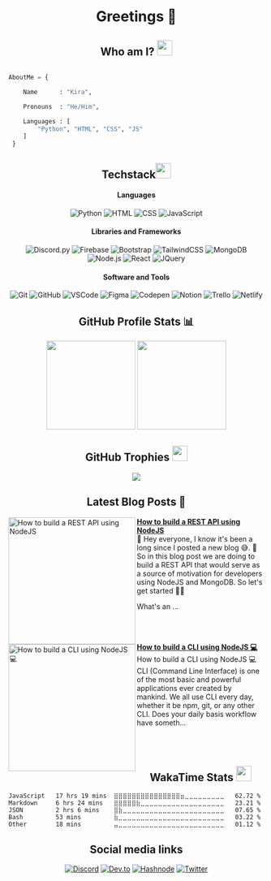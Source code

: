 <h1 align="center"> Greetings 👋</h1>

<h2 align="center"> Who am I? <img src="https://cdn.discordapp.com/emojis/886788754403119114.png?size=100" width="30px"></h2>

```python

AboutMe = {

    Name      : "Kira",

    Pronouns  : "He/Him",

    Languages : [
        "Python", "HTML", "CSS", "JS"
    ]
 }
 ```

<div align="center">
    <h2>Techstack<img src="https://cdn.discordapp.com/emojis/886120813969956875.png?size=100" width="30px"></h2>
    <h4>Languages</h4>
    <img alt="Python" src="https://img.shields.io/badge/-python-ffd43b?style=for-the-badge&labelColor=306998&logo=python&logoColor=white">
    <img alt="HTML" src="https://img.shields.io/badge/-html 5-orange?style=for-the-badge&labelColor=orange&logo=html5&logoColor=white">
    <img alt="CSS" src="https://img.shields.io/badge/-css 3-blue?style=for-the-badge&labelColor=blue&logo=css3&logoColor=white"</h2>
    <img alt="JavaScript" src="https://img.shields.io/badge/-javascript-F0DB4F?style=for-the-badge&labelColor=F0DB4F&logo=javascript&logoColor=black">
    <h4>Libraries and Frameworks</h4>
    <img alt="Discord.py" src="https://img.shields.io/badge/-discord.py-7289da?style=for-the-badge&labelColor=7289da&logo=discord&logoColor=white">
    <img alt="Firebase" src="https://img.shields.io/badge/-firebase-black?style=for-the-badge&labelColor=black&logo=firebase&logoColor=ffa611" >
    <img alt="Bootstrap" src="https://camo.githubusercontent.com/e263934e2ca58b1813bb30e40796d5a3f8e6f289a8b821141b59d2a446087055/68747470733a2f2f696d672e736869656c64732e696f2f62616467652f2d626f6f7473747261702d3630324335303f7374796c653d666f722d7468652d6261646765266c6162656c436f6c6f723d363032433530266c6f676f3d626f6f747374726170266c6f676f436f6c6f723d7768697465">
    <img alt="TailwindCSS" src="https://img.shields.io/badge/tailwindcss-%2338B2AC.svg?style=for-the-badge&logo=tailwind-css&logoColor=white">
    <img alt="MongoDB" src="https://img.shields.io/badge/MongoDB-%234ea94b.svg?style=for-the-badge&logo=mongodb&logoColor=white">
    <img alt="Node.js" src="https://img.shields.io/badge/node.js-6DA55F?style=for-the-badge&logo=node.js&logoColor=white">
    <img alt="React" src="https://img.shields.io/badge/react-%2320232a.svg?style=for-the-badge&logo=react&logoColor=%2361DAFB">
    <img alt="JQuery" src="https://img.shields.io/badge/jquery-%230769AD.svg?style=for-the-badge&logo=jquery&logoColor=white">
    <h4>Software and Tools</h4>
    <img alt="Git" src="https://img.shields.io/badge/-git-orange?style=for-the-badge&labelColor=orange&logo=git&logoColor=black">
    <img alt="GitHub" src="https://img.shields.io/badge/-github-whitesmoke?style=for-the-badge&labelColor=whitesmoke&logo=github&logoColor=black">
    <img alt="VSCode" src="https://img.shields.io/badge/-vs code-2c2f33?style=for-the-badge&labelColor=2c2f33&logo=visualstudiocode&logoColor=blue">
    <img alt="Figma" src="https://img.shields.io/badge/figma-%23F24E1E.svg?style=for-the-badge&logo=figma&logoColor=white">
    <img alt="Codepen" src="https://img.shields.io/badge/CodePen-white?style=for-the-badge&logo=codepen&logoColor=black">
    <img alt="Notion" src="https://img.shields.io/badge/Notion-%23000000.svg?style=for-the-badge&logo=notion&logoColor=white">
    <img alt="Trello" src="https://img.shields.io/badge/Trello-%23026AA7.svg?style=for-the-badge&logo=Trello&logoColor=white">
    <img alt="Netlify" src="https://img.shields.io/badge/netlify-%23000000.svg?style=for-the-badge&logo=netlify&logoColor=#00C7B7">
</div>
<div align="center">
    <h2>GitHub Profile Stats 📊</h2>
    <img src="https://github-readme-stats.vercel.app/api?username=Kira272921&show_icons=true&title_color=fff&icon_color=79ff97&text_color=9f9f9f&bg_color=151515&count_private=true&hide_border=true" height="175px">
    <img src="https://github-readme-streak-stats.herokuapp.com/?user=Kira272921&show_icons=true&hide_border=true&theme=dark" height="175px">
    <h2>GitHub Trophies <img src="https://cdn.discordapp.com/emojis/866705355684577290.png?v=1" width="30px"></h2>
    <img src="https://github-profile-trophy.vercel.app/?username=Kira272921&theme=onedark&no-frame=true&no-bg=true&theme=discord">
</div>

<h2 align="center">Latest Blog Posts 📰</h2>

<!-- HASHNODE_BLOG:START -->
<p align="left">
<a href="https://kirablog.hashnode.dev//rest-api-using-nodejs" title="How to build a REST API using NodeJS"><img src="https://cdn.hashnode.com/res/hashnode/image/upload/v1642775370221/iAApNsOth.png" alt="How to build a REST API using NodeJS" width="250px" align="left" /></a>
<a href="https://kirablog.hashnode.dev//rest-api-using-nodejs" title="How to build a REST API using NodeJS"><strong>How to build a REST API using NodeJS</strong></a>
<br/> 👋 Hey everyone, I know it's been a long since I posted a new blog 😅. 👀 So in this blog post we are doing to build a REST API that would serve as a source of motivation for developers using NodeJS and MongoDB. So let's get started 🏄‍♂️

What's an ... </p> <br/> <br/>
<p align="left">
<a href="https://kirablog.hashnode.dev//build-a-cli-using-nodejs" title="How to build a CLI using NodeJS 💻"><img src="https://cdn.hashnode.com/res/hashnode/image/upload/v1641293362185/bSfi81sjGD.png" alt="How to build a CLI using NodeJS 💻" width="250px" align="left" /></a>
<a href="https://kirablog.hashnode.dev//build-a-cli-using-nodejs" title="How to build a CLI using NodeJS 💻"><strong>How to build a CLI using NodeJS 💻</strong></a>
<br/> How to build a CLI using NodeJS 💻
CLI (Command Line Interface) is one of the most basic and powerful applications ever created by mankind. We all use CLI every day, whether it be npm, git, or any other CLI. Does your daily basis workflow have someth... </p> <br/> <br/>
<!-- HASHNODE_BLOG:END -->


<h2 align="center">WakaTime Stats <img src="https://cdn.discordapp.com/emojis/903871632102281266.png?size=100" width="30px"></h2>

<!--START_SECTION:waka-->
```text
JavaScript   17 hrs 19 mins  ⣿⣿⣿⣿⣿⣿⣿⣿⣿⣿⣿⣿⣿⣿⣿⣶⣀⣀⣀⣀⣀⣀⣀⣀⣀   62.72 % 
Markdown     6 hrs 24 mins   ⣿⣿⣿⣿⣿⣷⣀⣀⣀⣀⣀⣀⣀⣀⣀⣀⣀⣀⣀⣀⣀⣀⣀⣀⣀   23.21 % 
JSON         2 hrs 6 mins    ⣿⣷⣀⣀⣀⣀⣀⣀⣀⣀⣀⣀⣀⣀⣀⣀⣀⣀⣀⣀⣀⣀⣀⣀⣀   07.65 % 
Bash         53 mins         ⣷⣀⣀⣀⣀⣀⣀⣀⣀⣀⣀⣀⣀⣀⣀⣀⣀⣀⣀⣀⣀⣀⣀⣀⣀   03.22 % 
Other        18 mins         ⣤⣀⣀⣀⣀⣀⣀⣀⣀⣀⣀⣀⣀⣀⣀⣀⣀⣀⣀⣀⣀⣀⣀⣀⣀   01.12 % 
```
<!--END_SECTION:waka-->

<div align=center>
<h2>Social media links</h2>
  
[![Discord](https://img.shields.io/badge/-DISCORD-informational?style=for-the-badge&logo=discord&logoColor=23272a&color=7289da)](https://discord.gg/4EDmwmzXzN)
[![Dev.to](https://img.shields.io/badge/dev.to-0A0A0A?style=for-the-badge&logo=dev.to&logoColor=white)](https://dev.to/kira272921)
[![Hashnode](https://img.shields.io/badge/Hashnode-2962FF?style=for-the-badge&logo=hashnode&logoColor=white)](https://kirablog.hashnode.dev/)
[![Twitter](https://img.shields.io/badge/<handle>-%231DA1F2.svg?style=for-the-badge&logo=Twitter&logoColor=white)](https://twitter.com/Kira_272921)
</div>
